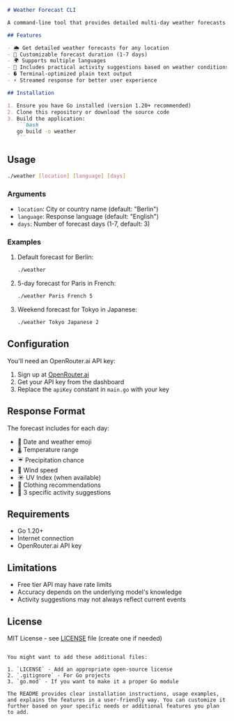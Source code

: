 ````markdown
# Weather Forecast CLI

A command-line tool that provides detailed multi-day weather forecasts with location-specific activity suggestions, powered by OpenRouter.ai's API.

## Features

- 🌦️ Get detailed weather forecasts for any location
- 📅 Customizable forecast duration (1-7 days)
- 🌍 Supports multiple languages
- 🎡 Includes practical activity suggestions based on weather conditions
- � Terminal-optimized plain text output
- ⚡ Streamed response for better user experience

## Installation

1. Ensure you have Go installed (version 1.20+ recommended)
2. Clone this repository or download the source code
3. Build the application:
   ```bash
   go build -o weather
   ```
````

## Usage

```bash
./weather [location] [language] [days]
```

### Arguments

- `location`: City or country name (default: "Berlin")
- `language`: Response language (default: "English")
- `days`: Number of forecast days (1-7, default: 3)

### Examples

1. Default forecast for Berlin:

   ```bash
   ./weather
   ```

2. 5-day forecast for Paris in French:

   ```bash
   ./weather Paris French 5
   ```

3. Weekend forecast for Tokyo in Japanese:
   ```bash
   ./weather Tokyo Japanese 2
   ```

## Configuration

You'll need an OpenRouter.ai API key:

1. Sign up at [OpenRouter.ai](https://openrouter.ai/)
2. Get your API key from the dashboard
3. Replace the `apiKey` constant in `main.go` with your key

## Response Format

The forecast includes for each day:

- 📅 Date and weather emoji
- 🌡 Temperature range
- ☔ Precipitation chance
- 💨 Wind speed
- ☀️ UV Index (when available)
- 👕 Clothing recommendations
- 🎡 3 specific activity suggestions

## Requirements

- Go 1.20+
- Internet connection
- OpenRouter.ai API key

## Limitations

- Free tier API may have rate limits
- Accuracy depends on the underlying model's knowledge
- Activity suggestions may not always reflect current events

## License

MIT License - see [LICENSE](LICENSE) file (create one if needed)

```

You might want to add these additional files:

1. `LICENSE` - Add an appropriate open-source license
2. `.gitignore` - For Go projects
3. `go.mod` - If you want to make it a proper Go module

The README provides clear installation instructions, usage examples, and explains the features in a user-friendly way. You can customize it further based on your specific needs or additional features you plan to add.
```
